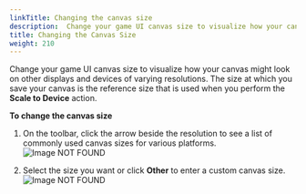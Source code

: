 ```yaml
---
linkTitle: Changing the canvas size
description:  Change your game UI canvas size to visualize how your canvas might look on other displays and devices of varying resolutions in Open 3D Engine. 
title: Changing the Canvas Size
weight: 210
---
```


Change your game UI canvas size to visualize how your canvas might look on other displays and devices of varying resolutions. The size at which you save your canvas is the reference size that is used when you perform the **Scale to Device** action.

**To change the canvas size**

1. On the toolbar, click the arrow beside the resolution to see a list of commonly used canvas sizes for various platforms.
![Image NOT FOUND](/images/user-guide/interactivity/user-interface/editor/ui-canvas-change-size.png)

1. Select the size you want or click **Other** to enter a custom canvas size.
![Image NOT FOUND](/images/user-guide/interactivity/user-interface/editor/ui-canvas-select-size.png)
